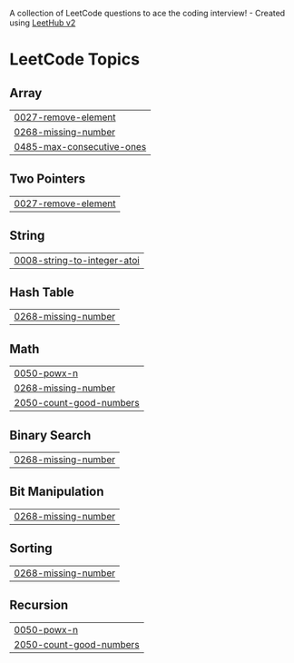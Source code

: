 A collection of LeetCode questions to ace the coding interview! - Created using [LeetHub v2](https://github.com/arunbhardwaj/LeetHub-2.0)
<!---LeetCode Topics Start-->
# LeetCode Topics
## Array
|  |
| ------- |
| [0027-remove-element](https://github.com/bhargava246/Leetcode/tree/master/0027-remove-element) |
| [0268-missing-number](https://github.com/bhargava246/Leetcode/tree/master/0268-missing-number) |
| [0485-max-consecutive-ones](https://github.com/bhargava246/Leetcode/tree/master/0485-max-consecutive-ones) |
## Two Pointers
|  |
| ------- |
| [0027-remove-element](https://github.com/bhargava246/Leetcode/tree/master/0027-remove-element) |
## String
|  |
| ------- |
| [0008-string-to-integer-atoi](https://github.com/bhargava246/Leetcode/tree/master/0008-string-to-integer-atoi) |
## Hash Table
|  |
| ------- |
| [0268-missing-number](https://github.com/bhargava246/Leetcode/tree/master/0268-missing-number) |
## Math
|  |
| ------- |
| [0050-powx-n](https://github.com/bhargava246/Leetcode/tree/master/0050-powx-n) |
| [0268-missing-number](https://github.com/bhargava246/Leetcode/tree/master/0268-missing-number) |
| [2050-count-good-numbers](https://github.com/bhargava246/Leetcode/tree/master/2050-count-good-numbers) |
## Binary Search
|  |
| ------- |
| [0268-missing-number](https://github.com/bhargava246/Leetcode/tree/master/0268-missing-number) |
## Bit Manipulation
|  |
| ------- |
| [0268-missing-number](https://github.com/bhargava246/Leetcode/tree/master/0268-missing-number) |
## Sorting
|  |
| ------- |
| [0268-missing-number](https://github.com/bhargava246/Leetcode/tree/master/0268-missing-number) |
## Recursion
|  |
| ------- |
| [0050-powx-n](https://github.com/bhargava246/Leetcode/tree/master/0050-powx-n) |
| [2050-count-good-numbers](https://github.com/bhargava246/Leetcode/tree/master/2050-count-good-numbers) |
<!---LeetCode Topics End-->
